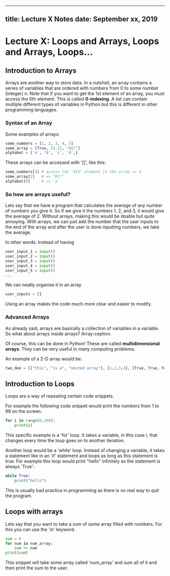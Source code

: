 
---
title: Lecture X Notes
date: September xx, 2019
---

# Lecture X: Loops and Arrays, Loops and Arrays, Loops...

## Introduction to Arrays
Arrays are another way to store data. In a nutshell, an array contains a series of 
variables that are ordered with numbers from 0 to some number (integer) $n$. 
Note that if you want to get the 1st element of an array, you must access the 0th element.
This is called **0-indexing**. 
A list can contain multiple different types of variables in Python but this is different
in other programming languages.

### Syntax of an Array
Some examples of arrays:
```python
some_numbers = [1, 2, 3, 4, 5]
some_array = [True, 23.21, "HI!"]
alphabet = ['a', 'b', 'c', 'd',]
```

These arrays can be accessed with '[]', like this:
```python
some_numbers[3] # access the "4th" element in the array => 4
some_array[2] 	# => "HI!"
alphabet[0] 	# => 'a'
```

### So how are arrays useful?
Lets say that we have a program that calculates the average of any number of numbers you give it.
So if we give it the numbers 1, 2, and 3, it would give the average of 2. Without arrays, making this 
would be doable but quite annoying. With arrays, we can just add the number that the user inputs
to the end of the array and after the user is done inputting numbers, we take the average. 

In other words: Instead of having 

```python
user_input_1 = input()
user_input_2 = input()
user_input_3 = input()
user_input_4 = input()
user_input_5 = input()
...
```

We can neatly organise it in an array 
```python
user_inputs = []
```

Using an array makes the code much more clear and easier to modify. 

### Advanced Arrays
As already said, arrays are basically a collection of variables in a variable. So what about arrays inside arrays? Array-ception. 

Of course, this can be done in Python! These are called **multidimensional arrays**. They can be very useful in many computing 
problems. 

An example of a 2-D array would be:
```python
two_dee = [["this", "is a", "nested array"], [1,2,3,4], [True, True, False]]
```


## Introduction to Loops
Loops are a way of repeating certain code snippets. 

For example the following code snippet would print the numbers from 1 to 99 
on the screen.

```python
for i in range(0,100):
	print(i)
```

This specific example is a 'for' loop. It takes a variable, in this case i, that 
changes every time the loop goes on to another iteration.

Another loop would be a 'while' loop. Instead of changing a variable, it takes a
statement like in an 'if' statement and loops as long as this statement is true.
For example this loop would print "hello" infinitely as the statement is always 'True':

```python
while True:
	print("hello")
```

This is usually bad practice in programming as there is no real way to quit the program.

## Loops with arrays
Lets say that you want to take a sum of some array filled with numbers. For this you can use the 'in' keyword.

```python
sum = 0
for num in num_array:
	sum += num
print(sum)
```

This snippet will take some array called 'num_array' and sum all of it and then print the sum to the user.

